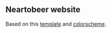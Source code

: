 ## Neartobeer website

Based on this [template](https://w3layouts.com/slide-landing-page-flat-responsive-web-template/) and [colorscheme](http://paletton.com/#uid=11b0u0kpBu7fPFQkXx6tMpMvSkp).
